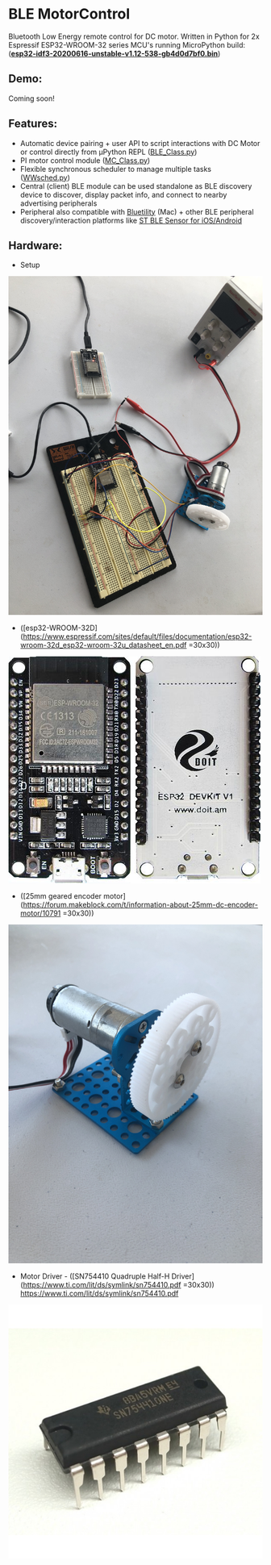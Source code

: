 # BLE MotorControl

Bluetooth Low Energy remote control for DC motor. Written in Python for 2x Espressif ESP32-WROOM-32 series MCU's running MicroPython build: ([**esp32-idf3-20200616-unstable-v1.12-538-gb4d0d7bf0.bin**](https://micropython.org/download/esp32/))

Demo:
-----
Coming soon!

Features:
---------

- Automatic device pairing + user API to script interactions with DC Motor or control directly from µPython REPL ([BLE_Class.py](https://github.com/waleckaw/esp32_BLE_MotorControl/blob/master/BLE_Class.py))
- PI motor control module ([MC_Class.py](https://github.com/waleckaw/esp32_BLE_MotorControl/blob/master/MC_Class.py))
- Flexible synchronous scheduler to manage multiple tasks ([WWsched.py](https://github.com/waleckaw/esp32_BLE_MotorControl/blob/master/WWsched.py))
- Central (client) BLE module can be used standalone as BLE discovery device to discover, display packet info, and connect to nearby advertising peripherals
- Peripheral also compatible with [Bluetility](https://github.com/jnross/Bluetility/releases) (Mac) + other BLE peripheral discovery/interaction platforms like [ST BLE Sensor for iOS/Android](https://www.st.com/en/embedded-software/stblesensor.html)

Hardware:
---------

- Setup

![alt text](/media/IMG_8885.JPG)

- ([esp32-WROOM-32D](https://www.espressif.com/sites/default/files/documentation/esp32-wroom-32d_esp32-wroom-32u_datasheet_en.pdf =30x30))

![alt text](/media/doit-esp-wroom-32-devkit.jpg)

- ([25mm geared encoder motor](https://forum.makeblock.com/t/information-about-25mm-dc-encoder-motor/10791 =30x30))

![alt text](/media/IMG_8888.JPG)

- Motor Driver - ([SN754410 Quadruple Half-H Driver](https://www.ti.com/lit/ds/symlink/sn754410.pdf =30x30))
https://www.ti.com/lit/ds/symlink/sn754410.pdf

![alt text](/media/h-bridge-sn754410.jpg)





